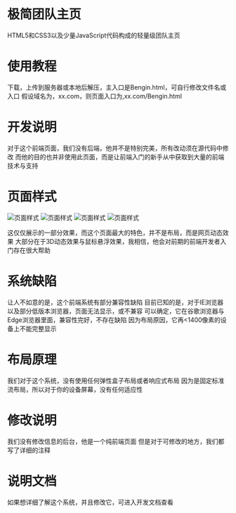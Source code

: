 # 极简团队主页
 HTML5和CSS3以及少量JavaScript代码构成的轻量级团队主页

# 使用教程
下载，上传到服务器或本地后解压，主入口是Bengin.html，可自行修改文件名或入口
假设域名为，xx.com，则页面入口为,xx.com/Bengin.html

# 开发说明
对于这个前端页面，我们没有后端，他并不是特别完美，所有改动须在源代码中修改
而他的目的也并非使用此页面，而是让前端入门的新手从中获取到大量的前端技术与支持

# 页面样式
![页面样式](http://img.janyork.com/img/599)
![页面样式](http://img.janyork.com/img/600)
![页面样式](http://img.janyork.com/img/601)
![页面样式](http://img.janyork.com/img/602)

这仅仅展示的一部分效果，而这个页面最大的特色，并不是布局，而是网页动态效果
大部分在于3D动态效果与鼠标悬浮效果，我相信，他会对前期的前端开发者入门存在很大帮助

# 系统缺陷
让人不如意的是，这个前端系统有部分兼容性缺陷
目前已知的是，对于IE浏览器以及部分低版本浏览器，页面无法显示，或不兼容
可以确定，它在谷歌浏览器与Edge浏览器里面，兼容性完好，不存在缺陷
因为布局原因，它再<1400像素的设备上不能完整显示

# 布局原理
我们对于这个系统，没有使用任何弹性盒子布局或者响应式布局
因为是固定标准流布局，所以对于你的设备屏幕，没有任何适应性

# 修改说明
我们没有修改信息的后台，他是一个纯前端页面
但是对于可修改的地方，我们都写了详细的注释

# 说明文档
如果想详细了解这个系统，并且修改它，可进入开发文档查看
